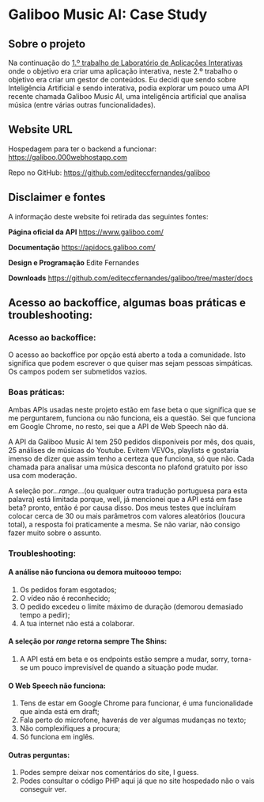 
Galiboo Music AI: Case Study
===================


## Sobre o projeto

Na continuação do [1.º trabalho de Laboratório de Aplicações Interativas](https://github.com/editeccfernandes/i-am-ai) onde o objetivo era criar uma aplicação interativa, neste 2.º trabalho o objetivo era criar um gestor de conteúdos. Eu decidi que sendo sobre Inteligência Artificial e sendo interativa, podia explorar um pouco uma API recente chamada Galiboo Music AI, uma inteligência artificial que analisa música (entre várias outras funcionalidades).

## Website URL

Hospedagem para ter o backend a funcionar:
https://galiboo.000webhostapp.com

Repo no GitHub:
https://github.com/editeccfernandes/galiboo

## Disclaimer e fontes

A informação deste website foi retirada das seguintes fontes: 

**Página oficial da API** 
https://www.galiboo.com/

**Documentação** 
https://apidocs.galiboo.com/

**Design e Programação** 
Edite Fernandes

**Downloads** 
https://github.com/editeccfernandes/galiboo/tree/master/docs

## Acesso ao backoffice, algumas boas práticas e troubleshooting:

### Acesso ao backoffice:
O acesso ao backoffice por opção está aberto a toda a comunidade. Isto significa que podem escrever o que quiser mas sejam pessoas simpáticas.
Os campos podem ser submetidos vazios.

### Boas práticas:
Ambas APIs usadas neste projeto estão em fase beta o que significa que se me perguntarem, funciona ou não funciona, eis a questão. Sei que funciona em Google Chrome, no resto, sei que a API de Web Speech não dá. 

A API da Galiboo Music AI  tem 250 pedidos disponíveis por mês, dos quais, 25 análises de músicas do Youtube. Evitem VEVOs, playlists e gostaria imenso de dizer que assim tenho a certeza que funciona, só que não. Cada chamada para analisar uma música desconta no plafond gratuito por isso usa com moderação.

A seleção por...*range*...(ou qualquer outra tradução portuguesa para esta palavra) está limitada porque, well, já mencionei que a API está em fase beta? pronto, então é por causa disso. Dos meus testes que incluíram colocar cerca de 30 ou mais parâmetros com valores aleatórios (loucura total), a resposta foi praticamente a mesma. Se não variar, não consigo fazer muito sobre o assunto.

### Troubleshooting:

#### A análise não funciona ou demora muitoooo tempo:
1. Os pedidos foram esgotados;
2. O vídeo não é reconhecido;
3. O pedido excedeu o limite máximo de duração (demorou demasiado tempo a pedir);
4. A tua internet não está a colaborar.

#### A seleção por *range* retorna sempre The Shins:
1. A API está em beta e os endpoints estão  sempre a mudar, sorry, torna-se um pouco imprevisível de quando a situação pode mudar.

#### O Web Speech não funciona:
1. Tens de estar em Google Chrome para funcionar, é uma funcionalidade que ainda está em draft;
2. Fala perto do microfone, haverás de ver algumas mudanças no texto;
3.  Não complexifiques a procura;
4. Só funciona em inglês.


#### Outras perguntas:

 1. Podes sempre deixar nos comentários do site, I guess.
 2. Podes consultar o código PHP aqui já que no site hospedado não o vais conseguir ver.
